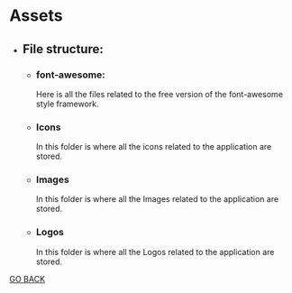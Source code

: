 # Assets

* ## File structure:
    * ### font-awesome: 
        Here is all the files related to the free version of the font-awesome style framework.
    * ### Icons
        In this folder is where all the icons related to the application are stored.
    * ### Images
        In this folder is where all the Images related to the application are stored.
    * ### Logos
        In this folder is where all the Logos related to the application are stored.
      
[GO BACK](../README.md)